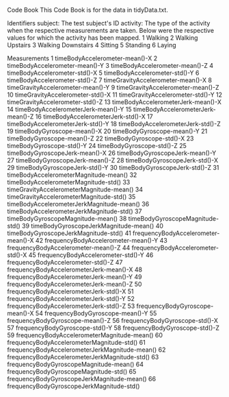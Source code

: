 Code Book
This Code Book is for the data in tidyData.txt.

Identifiers
subject: The test subject's ID 
activity: The type of the activity when the respective measurements are taken. Below were the respective values for which the activity has been mapped.
1 Walking
2 Walking Upstairs
3 Walking Downstairs
4 Sitting
5 Standing
6 Laying

Measurements
1	timeBodyAccelerometer-mean()-X
2	timeBodyAccelerometer-mean()-Y
3	timeBodyAccelerometer-mean()-Z
4	timeBodyAccelerometer-std()-X
5	timeBodyAccelerometer-std()-Y
6	timeBodyAccelerometer-std()-Z
7	timeGravityAccelerometer-mean()-X
8	timeGravityAccelerometer-mean()-Y
9	timeGravityAccelerometer-mean()-Z
10	timeGravityAccelerometer-std()-X
11	timeGravityAccelerometer-std()-Y
12	timeGravityAccelerometer-std()-Z
13	timeBodyAccelerometerJerk-mean()-X
14	timeBodyAccelerometerJerk-mean()-Y
15	timeBodyAccelerometerJerk-mean()-Z
16	timeBodyAccelerometerJerk-std()-X
17	timeBodyAccelerometerJerk-std()-Y
18	timeBodyAccelerometerJerk-std()-Z
19	timeBodyGyroscope-mean()-X
20	timeBodyGyroscope-mean()-Y
21	timeBodyGyroscope-mean()-Z
22	timeBodyGyroscope-std()-X
23	timeBodyGyroscope-std()-Y
24	timeBodyGyroscope-std()-Z
25	timeBodyGyroscopeJerk-mean()-X
26	timeBodyGyroscopeJerk-mean()-Y
27	timeBodyGyroscopeJerk-mean()-Z
28	timeBodyGyroscopeJerk-std()-X
29	timeBodyGyroscopeJerk-std()-Y
30	timeBodyGyroscopeJerk-std()-Z
31	timeBodyAccelerometerMagnitude-mean()
32	timeBodyAccelerometerMagnitude-std()
33	timeGravityAccelerometerMagnitude-mean()
34	timeGravityAccelerometerMagnitude-std()
35	timeBodyAccelerometerJerkMagnitude-mean()
36	timeBodyAccelerometerJerkMagnitude-std()
37	timeBodyGyroscopeMagnitude-mean()
38	timeBodyGyroscopeMagnitude-std()
39	timeBodyGyroscopeJerkMagnitude-mean()
40	timeBodyGyroscopeJerkMagnitude-std()
41	frequencyBodyAccelerometer-mean()-X
42	frequencyBodyAccelerometer-mean()-Y
43	frequencyBodyAccelerometer-mean()-Z
44	frequencyBodyAccelerometer-std()-X
45	frequencyBodyAccelerometer-std()-Y
46	frequencyBodyAccelerometer-std()-Z
47	frequencyBodyAccelerometerJerk-mean()-X
48	frequencyBodyAccelerometerJerk-mean()-Y
49	frequencyBodyAccelerometerJerk-mean()-Z
50	frequencyBodyAccelerometerJerk-std()-X
51	frequencyBodyAccelerometerJerk-std()-Y
52	frequencyBodyAccelerometerJerk-std()-Z
53	frequencyBodyGyroscope-mean()-X
54	frequencyBodyGyroscope-mean()-Y
55	frequencyBodyGyroscope-mean()-Z
56	frequencyBodyGyroscope-std()-X
57	frequencyBodyGyroscope-std()-Y
58	frequencyBodyGyroscope-std()-Z
59	frequencyBodyAccelerometerMagnitude-mean()
60	frequencyBodyAccelerometerMagnitude-std()
61	frequencyBodyAccelerometerJerkMagnitude-mean()
62	frequencyBodyAccelerometerJerkMagnitude-std()
63	frequencyBodyGyroscopeMagnitude-mean()
64	frequencyBodyGyroscopeMagnitude-std()
65	frequencyBodyGyroscopeJerkMagnitude-mean()
66	frequencyBodyGyroscopeJerkMagnitude-std()
